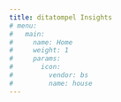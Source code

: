 ```yaml
---
title: ditatompel Insights
# menu:
#   main:
#     name: Home
#     weight: 1
#     params:
#       icon:
#         vendor: bs
#         name: house
---
```

